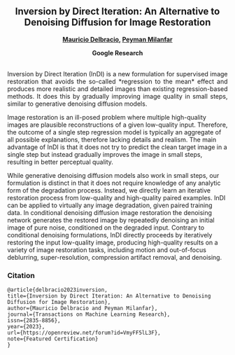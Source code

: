<div align="center">

<h2>Inversion by Direct Iteration: An Alternative to Denoising Diffusion for Image Restoration</h2>

<b><a href="https://mdelbra.github.io/">Mauricio Delbracio</a>, <a href="http://milanfar.org">Peyman Milanfar</a></b><br>

<b>Google Research</b><br><br>

</div>

<p align="justify">
Inversion by Direct Iteration (InDI) is a new formulation for supervised image restoration that avoids the so-called *regression to the mean* effect and produces more realistic and detailed images than existing regression-based methods. It does this by gradually improving image quality in small steps, similar to generative denoising diffusion models.

Image restoration is an ill-posed problem where multiple high-quality images are plausible reconstructions of a given low-quality input. Therefore, the outcome of a single step regression model is typically  an aggregate of all possible explanations, therefore lacking details and realism. The main advantage of InDI is that it does not try to predict the clean target image in a single step but instead gradually improves the image in small steps, resulting in better perceptual quality.

While generative denoising diffusion models also work in small steps, our formulation is distinct in that it does not require knowledge of any analytic form of the degradation process. Instead, we directly learn an iterative restoration process from low-quality and high-quality paired examples. InDI can be applied to virtually any image degradation, given paired training data. In conditional denoising diffusion image restoration the denoising network generates the restored image by repeatedly denoising an initial image of pure noise, conditioned on the degraded input. Contrary to conditional denoising formulations, InDI directly proceeds by iteratively restoring the input low-quality image, producing high-quality results on a variety of image restoration tasks, including motion and out-of-focus deblurring, super-resolution, compression artifact removal, and denoising.
</p>

### Citation

```
@article{delbracio2023inversion,
title={Inversion by Direct Iteration: An Alternative to Denoising Diffusion for Image Restoration},
author={Mauricio Delbracio and Peyman Milanfar},
journal={Transactions on Machine Learning Research},
issn={2835-8856},
year={2023},
url={https://openreview.net/forum?id=VmyFF5lL3F},
note={Featured Certification}
}
```
